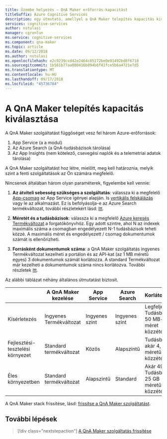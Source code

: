 ```yaml
---
title: Üzembe helyezés – QnA Maker erőforrás-kapacitást
titleSuffix: Azure Cognitive Services
description: egy útmutató, amellyel a QnA Maker telepítés kapacitás kiválasztása
services: cognitive-services
author: nstulasi
manager: cgronlun
ms.service: cognitive-services
ms.component: qna-maker
ms.topic: article
ms.date: 09/12/2018
ms.author: nstulasi
ms.openlocfilehash: e2c9239ccd42e2464c85172be0e91492bd8f6718
ms.sourcegitcommit: 1b561b77aa080416b094b6f41fce5b6a4721e7d5
ms.translationtype: MT
ms.contentlocale: hu-HU
ms.lasthandoff: 09/17/2018
ms.locfileid: "45736784"
---
```

# <a name="choosing-capacity-for-your-qna-maker-deployment"></a>A QnA Maker telepítés kapacitás kiválasztása

A QnA Maker szolgáltatást függőséget vesz fel három Azure-erőforrások:
1.  App Service (a a modul)
2.  Az Azure Search (a QnA-tudásbázisok tárolása)
3.  Az App Insights (nem kötelező, csevegési naplók és a telemetriai adatok tárolása)

A QnA Maker szolgáltatást hoz létre, mielőtt, meg kell határoznia, melyik szint a fenti szolgáltatások az Ön számára megfelelő. 

Nincsenek általában három olyan paraméterek, figyelembe kell vennie:
1. **Az átviteli sebesség szükséges a szolgáltatás**: válassza ki a megfelelő [App-csomag](https://azure.microsoft.com/en-in/pricing/details/app-service/plans/) az App Service igényei alapján. Is [vertikális felskálázás](https://docs.microsoft.com/azure/app-service/web-sites-scale) vagy le az alkalmazást. Ez is befolyásolja-e az Azure Search termékváltozat, további részletekért lásd: [Itt](https://docs.microsoft.com/azure/search/search-sku-tier).

2. **Méretét és a tudásbázisok**: válassza ki a megfelelő [Azure keresés Termékváltozat](https://azure.microsoft.com/en-in/pricing/details/search/) a forgatókönyvhöz. Egy adott szintre, ahol N az indexek maximális száma a csomagban engedélyezett N-1 tudásbázisok teheti közzé. A maximális méret és engedélyezett / csomag dokumentumok számát is ellenőrizheti.

3. **Forrásként dokumentumok száma**: a QnA Maker szolgáltatás ingyenes Termékváltozat kezelheti a portálon és az API-kat (az 1 MB méretű egyes) 3 dokumentumok számát korlátozza. A standard Termékváltozat már kezelheti a dokumentumok száma nincs korlátozva. További részletek [Itt](https://aka.ms/qnamaker-pricing).

Az alábbi táblázat néhány általános útmutatást biztosít.

|                        | A QnA Maker kezelése | App Service | Azure Search | Korlátozások                      |
| ---------------------- | -------------------- | ----------- | ------------ | -------------------------------- |
| Kísérletezés        | Ingyenes Termékváltozat             | Ingyenes szint   | Ingyenes szint    | Legfeljebb 2 Tudásbázis, 50 MB-os méret közzététele  |
| Fejlesztési-tesztelési környezet   | Standard termékváltozat         | Közös      | Alapszintű        | Tudásbázis akár 4, 2 GB méretű közzététele    |
| Éles környezetben | Standard termékváltozat         | Alapszintű       | Standard     | Akár 49 Tudásbázis, 25 GB méretű közzététele |

A QnA Maker stack frissítése, lásd: [frissítse a QnA Maker szolgáltatást](../How-To/upgrade-qnamaker-service.md).

## <a name="next-steps"></a>További lépések

> [!div class="nextstepaction"]
> [A QnA Maker szolgáltatás frissítése](../How-To/upgrade-qnamaker-service.md)
